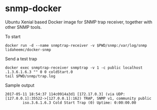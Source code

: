# snmp-docker

Ubuntu Xenial based Docker image for SNMP trap receiver, together with other SNMP tools.

To start

    docker run -d --name snmptrap-receiver -v $PWD/snmp:/var/log/snmp lidaheemc/docker-snmp
    
Send a test trap

    docker exec snmptrap-receiver snmptrap -v 1 -c public localhost .1.3.6.1.6.3 "" 0 0 coldStart.0
    tail $PWD/snmp/trap.log

Sample output

```
2017-05-11 18:54:37 114c0914a3d1 [172.17.0.3] (via UDP: [127.0.0.1]:35522->[127.0.0.1]:162) TRAP, SNMP v1, community public
        iso.3.6.1.6.3 Cold Start Trap (0) Uptime: 0:00:00.00
```
